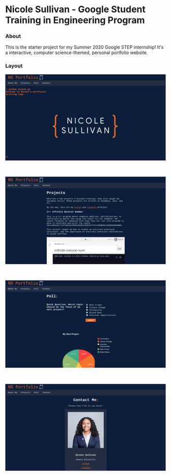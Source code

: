 # Nicole Sullivan - Google Student Training in Engineering Program

### About
This is the starter project for my Summer 2020 Google STEP internship!
It's a interactive, computer science-themed, personal portfolio website.

### Layout
![Landing page](portfolio/gifs/landing.gif)
<br />
<br />
<br />

![Projects page](portfolio/gifs/projects.gif)
<br />
<br />
<br />

![Poll page](portfolio/gifs/poll.gif)
<br />
<br />
<br />

![Contact page](portfolio/gifs/contact.gif)